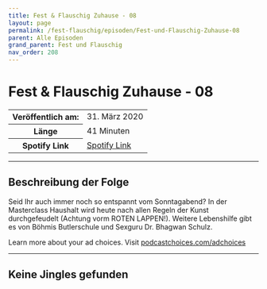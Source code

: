 ```yaml
---
title: Fest & Flauschig Zuhause - 08
layout: page
permalink: /fest-flauschig/episoden/Fest-und-Flauschig-Zuhause-08
parent: Alle Episoden
grand_parent: Fest und Flauschig
nav_order: 208
---
```


# Fest & Flauschig Zuhause - 08
<table class="resp-table dcf-table dcf-table-responsive dcf-table-bordered dcf-table-striped dcf-w-100%">
                    <tbody>
                        <tr>
                            <th scope="row">Veröffentlich am:</th>
                            <td data-label="Veröffentlich am:">31. März 2020</td>
                        </tr>
                        <tr>
                            <th scope="row">Länge </th>
                            <td data-label="Länge ">41 Minuten</td>
                        </tr><tr>
                                <th scope="row">Spotify Link</th>
                                <td data-label="Spotify Link"><a href="https://open.spotify.com/episode/63HIY4lk5Rd2EcKbVXZsbd">Spotify Link</a></td>
                            </tr></tbody>
                </table>

***

## Beschreibung der Folge

<div>
Seid Ihr auch immer noch so entspannt vom Sonntagabend? In der Masterclass Haushalt wird heute nach allen Regeln der Kunst durchgefeudelt (Achtung vorm ROTEN LAPPEN!). Weitere Lebenshilfe gibt es von Böhmis Butlerschule und Sexguru Dr. Bhagwan Schulz.<p> </p><p>Learn more about your ad choices. Visit <a href="https://podcastchoices.com/adchoices">podcastchoices.com/adchoices</a></p>  
</div>

***

## Keine Jingles gefunden